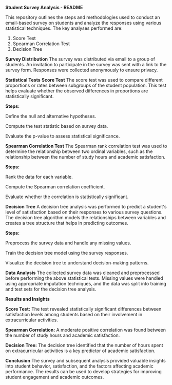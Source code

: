 **Student Survey Analysis - README**

This repository outlines the steps and methodologies used to conduct an email-based survey on students and analyze the responses using various statistical techniques. The key analyses performed are:

1) Score Test
2) Spearman Correlation Test
3) Decision Tree

**Survey Distribution**
The survey was distributed via email to a group of students. An invitation to participate in the survey was sent with a link to the survey form. Responses were collected anonymously to ensure privacy.

**Statistical Tests**
**Score Test**
The score test was used to compare different proportions or rates between subgroups of the student population. This test helps evaluate whether the observed differences in proportions are statistically significant.

**Steps:**

Define the null and alternative hypotheses.

Compute the test statistic based on survey data.

Evaluate the p-value to assess statistical significance.


**Spearman Correlation Test**
The Spearman rank correlation test was used to determine the relationship between two ordinal variables, such as the relationship between the number of study hours and academic satisfaction.

**Steps:**

Rank the data for each variable.

Compute the Spearman correlation coefficient.

Evaluate whether the correlation is statistically significant.

**Decision Tree**
A decision tree analysis was performed to predict a student's level of satisfaction based on their responses to various survey questions. The decision tree algorithm models the relationships between variables and creates a tree structure that helps in predicting outcomes.

**Steps:**

Preprocess the survey data and handle any missing values.

Train the decision tree model using the survey responses.

Visualize the decision tree to understand decision-making patterns.

**Data Analysis**
The collected survey data was cleaned and preprocessed before performing the above statistical tests. Missing values were handled using appropriate imputation techniques, and the data was split into training and test sets for the decision tree analysis.

**Results and Insights**

**Score Test:** The test revealed statistically significant differences between satisfaction levels among students based on their involvement in extracurricular activities.

**Spearman Correlation:** A moderate positive correlation was found between the number of study hours and academic satisfaction.

**Decision Tree:** The decision tree identified that the number of hours spent on extracurricular activities is a key predictor of academic satisfaction.

**Conclusion**
The survey and subsequent analysis provided valuable insights into student behavior, satisfaction, and the factors affecting academic performance. The results can be used to develop strategies for improving student engagement and academic outcomes.


